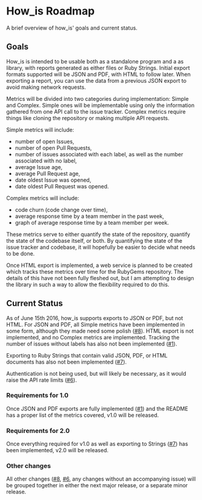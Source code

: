 # How_is Roadmap

A brief overview of how_is' goals and current status.

## Goals

How_is is intended to be usable both as a standalone program and a as library, with reports generated as either files or Ruby Strings. Initial export formats supported will be JSON and PDF, with HTML to follow later. When exporting a report, you can use the data from a previous JSON export to avoid making network requests.

Metrics will be divided into two categories during implementation: Simple and Complex. Simple ones will be implementable using only the information gathered from one API call to the issue tracker. Complex metrics require things like cloning the repository or making multiple API requests.

Simple metrics will include:

* number of open Issues,
* number of open Pull Requests,
* number of issues associated with each label, as well as the number associated with no label,
* average Issue age,
* average Pull Request age,
* date oldest Issue was opened,
* date oldest Pull Request was opened.

Complex metrics will include:

* code churn (code change over time),
* average response time by a team member in the past week,
* graph of average response time by a team member per week.

These metrics serve to either quantify the state of the repository, quantify the state of the codebase itself, or both. By quantifying the state of the issue tracker and codebase, it will hopefully be easier to decide what needs to be done.

Once HTML export is implemented, a web service is planned to be created which tracks these metrics over time for the RubyGems repository. The details of this have not been fully fleshed out, but I am attempting to design the library in such a way to allow the flexibility required to do this.

## Current Status

As of June 15th 2016, how_is supports exports to JSON or PDF, but not HTML. For JSON and PDF, all Simple metrics have been implemented in some form, although they made need some polish ([#8](https://github.com/duckinator/how_is/issues/8)). HTML export is not implemented, and no Complex metrics are implemented. Tracking the number of issues without labels has also not been implemented ([#1](https://github.com/duckinator/how_is/issues/1)).

Exporting to Ruby Strings that contain valid JSON, PDF, or HTML documents has also not been implemented ([#7](https://github.com/duckinator/how_is/issues/7)).

Authentication is not being used, but will likely be necessary, as it would raise the API rate limits ([#6](https://github.com/duckinator/how_is/issues/6)).

### Requirements for 1.0

Once JSON and PDF exports are fully implemented ([#1](https://github.com/duckinator/how_is/issues/1)) and the README has a proper list of the metrics covered, v1.0 will be released.

### Requirements for 2.0

Once everything required for v1.0 as well as exporting to Strings ([#7](https://github.com/duckinator/how_is/issues/7)) has been implemented, v2.0 will be released.

### Other changes

All other changes ([#8](https://github.com/duckinator/how_is/issues/8), [#6](https://github.com/duckinator/how_is/issues/6), any changes without an accompanying issue) will be grouped together in either the next major release, or a separate minor release.
